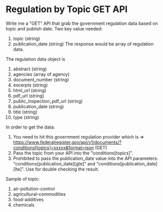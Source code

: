 # Regulation by Topic GET API

Write me a "GET" API that grab the government regulation data based on topic and publish date.
Two key value needed: 
1. topic (string)
2. publication_date (string)
The response would be array of regulation data.

The regulation data object is
1. abstract (string)
2. agencies (array of agency)
3. document_number (string)
4. excerpts (string)
5. html_url (string)
6. pdf_url (string)
7. public_inspection_pdf_url (string)
8. publication_date (string)
9. title (string)
10. type (string)

In order to get the data:
1. You need to hit this government regulation provider which is 
=> https://www.federalregister.gov/api/v1/documents/?conditions[topics]=xxxxx&format=json (GET) 
2. Pass the topic from your API into the "conditions[topics]".
3. Prohibited to pass the publication_date value into the API parameters: "conditions[publication_date][gte]" and "conditions[publication_date][lte]". Use for double checking the result.

Sample of topic:
1. air-pollution-control
2. agricultural-commodities
3. food-additives
4. chemicals
